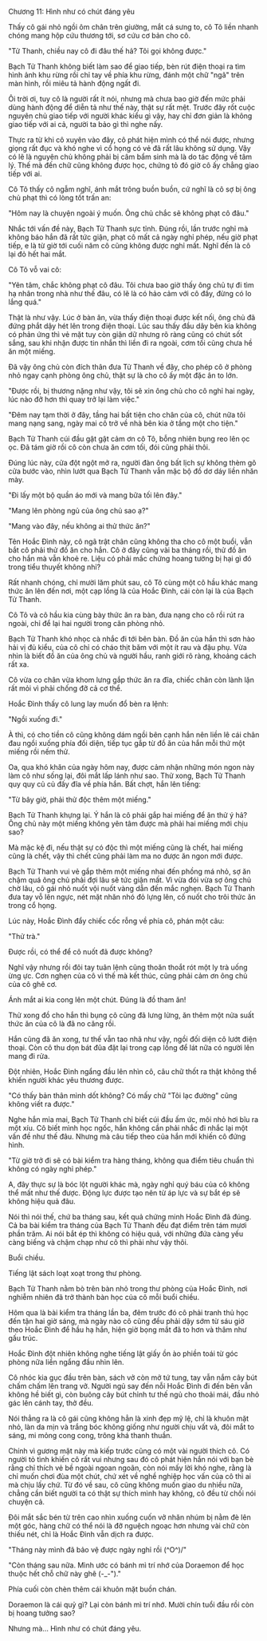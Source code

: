 




Chương 11: Hình như có chút đáng yêu


Thấy cô gái nhỏ ngồi ôm chân trên giường, mắt cá sưng to, cô Tô liền nhanh chóng mang hộp cứu thương tới, sơ cứu cơ bản cho cô.

"Tử Thanh, chiều nay cô đi đâu thế hả? Tôi gọi không được."

Bạch Tử Thanh không biết làm sao để giao tiếp, bèn rút điện thoại ra tìm hình ảnh khu rừng rồi chỉ tay về phía khu rừng, đánh một chữ "ngã" trên màn hình, rồi miêu tả hành động ngất đi.

Ôi trời ơi, tuy cô là người rất ít nói, nhưng mà chưa bao giờ đến mức phải dùng hành động để diễn tả như thế này, thật sự rất mệt. Trước đây rốt cuộc nguyên chủ giao tiếp với người khác kiểu gì vậy, hay chỉ đơn giản là không giao tiếp với ai cả, người ta bảo gì thì nghe nấy.

Thực ra từ khi cô xuyên vào đây, cô phát hiện mình có thể nói được, nhưng giọng rất đục và khó nghe vì cổ họng có vẻ đã rất lâu không sử dụng. Vậy có lẽ là nguyên chủ không phải bị câm bẩm sinh mà là do tác động về tâm lý. Thế mà đến chữ cũng không được học, chứng tỏ đó giờ cô ấy chẳng giao tiếp với ai.

Cô Tô thấy cô ngẫm nghĩ, ánh mắt trông buồn buồn, cứ nghĩ là cô sợ bị ông chủ phạt thì có lòng tốt trấn an:

"Hôm nay là chuyện ngoài ý muốn. Ông chủ chắc sẽ không phạt cô đâu."

Nhắc tới vấn đề này, Bạch Tử Thanh sực tỉnh. Đúng rồi, lần trước nghỉ mà không báo hắn đã rất tức giận, phạt cô mất cả ngày nghỉ phép, nếu giờ phạt tiếp, e là từ giờ tới cuối năm cô cũng không được nghỉ mất. Nghĩ đến là cô lại đỏ hết hai mắt.

Cô Tô vỗ vai cô:

"Yên tâm, chắc không phạt cô đâu. Tôi chưa bao giờ thấy ông chủ tự đi tìm hạ nhân trong nhà như thế đâu, có lẽ là có hảo cảm với cô đấy, đừng có lo lắng quá."

Thật là như vậy. Lúc ở bàn ăn, vừa thấy điện thoại được kết nối, ông chủ đã đứng phắt dậy hét lên trong điện thoại. Lúc sau thấy đầu dây bên kia không có phản ứng thì vẻ mặt tuy còn giận dữ nhưng rõ ràng cũng có chút sốt sắng, sau khi nhận được tin nhắn thì liền đi ra ngoài, cơm tối cũng chưa hề ăn một miếng.

Đã vậy ông chủ còn đích thân đưa Tử Thanh về đây, cho phép cô ở phòng nhỏ ngay cạnh phòng ông chủ, thật sự là cho cô ấy một đặc ân to lớn.



"Được rồi, bị thương nặng như vậy, tôi sẽ xin ông chủ cho cô nghỉ hai ngày, lúc nào đỡ hơn thì quay trở lại làm việc."

"Đêm nay tạm thời ở đây, tầng hai bất tiện cho chân của cô, chút nữa tôi mang nạng sang, ngày mai cô trở về nhà bên kia ở tầng một cho tiện."

Bạch Tử Thanh cúi đầu gật gật cảm ơn cô Tô, bỗng nhiên bụng reo lên ọc ọc. Đã tám giờ rồi cô còn chưa ăn cơm tối, đói cũng phải thôi.

Đúng lúc này, cửa đột ngột mở ra, người đàn ông bất lịch sự không thèm gõ cửa bước vào, nhìn lướt qua Bạch Tử Thanh vẫn mặc bộ đồ dơ dáy liền nhăn mày.

"Đi lấy một bộ quần áo mới và mang bữa tối lên đây."

"Mang lên phòng ngủ của ông chủ sao ạ?"

"Mang vào đây, nếu không ai thử thức ăn?"

Tên Hoắc Đình này, cô ngã trật chân cũng không tha cho cô một buổi, vẫn bắt cô phải thử đồ ăn cho hắn. Cô ở đây cũng vài ba tháng rồi, thử đồ ăn cho hắn mà vẫn khoẻ re. Liệu có phải mắc chứng hoang tưởng bị hại gì đó trong tiểu thuyết không nhỉ?

Rất nhanh chóng, chỉ mười lăm phút sau, cô Tô cùng một cô hầu khác mang thức ăn lên đến nơi, một cạp lồng là của Hoắc Đình, cái còn lại là của Bạch Tử Thanh.

Cô Tô và cô hầu kia cùng bày thức ăn ra bàn, đưa nạng cho cô rồi rút ra ngoài, chỉ để lại hai người trong căn phòng nhỏ.

Bạch Tử Thanh khó nhọc cà nhắc đi tới bên bàn. Đồ ăn của hắn thì sơn hào hải vị đủ kiểu, của cô chỉ có cháo thịt băm với một ít rau và đậu phụ. Vừa nhìn là biết đồ ăn của ông chủ và người hầu, ranh giới rõ ràng, khoảng cách rất xa.

Cô vừa co chân vừa khom lưng gắp thức ăn ra đĩa, chiếc chân còn lành lặn rất mỏi vì phải chống đỡ cả cơ thể.

Hoắc Đình thấy cô lung lay muốn đổ bèn ra lệnh:

"Ngồi xuống đi."

À thì, có cho tiền cô cũng không dám ngồi bên cạnh hắn nên liền lê cái chân đau ngồi xuống phía đối diện, tiếp tục gắp từ đồ ăn của hắn mỗi thứ một miếng rồi nếm thử.

Oa, qua khó khăn của ngày hôm nay, được cảm nhận những món ngon này làm cô như sống lại, đôi mắt lấp lánh như sao. Thử xong, Bạch Tử Thanh quy quy củ củ đấy đĩa về phía hắn. Bất chợt, hắn lên tiếng:

"Từ bây giờ, phải thử độc thêm một miếng."

Bạch Tử Thanh khựng lại. Ý hắn là cô phải gắp hai miếng để ăn thử ý hả? Ông chủ này một miếng không yên tâm được mà phải hai miếng mới chịu sao?



Mà mặc kệ đi, nếu thật sự có độc thì một miếng cũng là chết, hai miếng cũng là chết, vậy thì chết cũng phải làm ma no được ăn ngon mới được.

Bạch Tử Thanh vui vẻ gắp thêm một miếng nhai đến phồng má nhỏ, sợ ăn chậm quá ông chủ phải đợi lâu sẽ tức giận mất. Vì vừa đói vừa sợ ông chủ chờ lâu, cô gái nhỏ nuốt vội nuốt vàng dẫn đến mắc nghẹn. Bạch Tử Thanh đưa tay vỗ lên ngực, nét mặt nhăn nhó đỏ lựng lên, cố nuốt cho trôi thức ăn trong cổ họng.

Lúc này, Hoắc Đình đẩy chiếc cốc rỗng về phía cô, phán một câu:

"Thử trà."

Được rồi, có thể để cô nuốt đã được không?

Nghĩ vậy nhưng rồi đôi tay tuân lệnh cũng thoăn thoắt rót một ly trà uống ừng ực. Cơn nghẹn của cô vì thế mà kết thúc, cũng phải cảm ơn ông chủ của cô ghê cơ.

Ánh mắt ai kia cong lên một chút. Đúng là đồ tham ăn!

Thử xong đồ cho hắn thì bụng cô cũng đã lưng lửng, ăn thêm một nửa suất thức ăn của cô là đã no căng rồi.

Hắn cũng đã ăn xong, tư thế vẫn tao nhã như vậy, ngồi đối diện cô lướt điện thoại. Còn cô thu dọn bát đũa đặt lại trong cạp lồng để lát nữa có người lên mang đi rửa.

Đột nhiên, Hoắc Đình ngẩng đầu lên nhìn cô, câu chữ thốt ra thật không thể khiến người khác yêu thương được.

"Có thấy bản thân mình dốt không? Có mấy chữ "Tôi lạc đường" cũng không viết ra được."

Nghe hắn mỉa mai, Bạch Tử Thanh chỉ biết cúi đầu ấm ức, môi nhỏ hơi bĩu ra một xíu. Cô biết mình học ngốc, hắn không cần phải nhắc đi nhắc lại một vấn đề như thế đâu. Nhưng mà câu tiếp theo của hắn mới khiến cô đứng hình.

"Từ giờ trở đi sẽ có bài kiểm tra hàng tháng, không qua điểm tiêu chuẩn thì không có ngày nghỉ phép."

A, đây thực sự là bóc lột người khác mà, ngày nghỉ quý báu của cô không thể mất như thế được. Động lực được tạo nên từ áp lực và sự bắt ép sẽ không hiệu quả đâu.

Nói thì nói thế, chứ ba tháng sau, kết quả chứng minh Hoắc Đình đã đúng. Cả ba bài kiểm tra tháng của Bạch Tử Thanh đều đạt điểm trên tám mươi phần trăm. Ai nói bắt ép thì không có hiệu quả, với những đứa càng yếu càng biếng và chậm chạp như cô thì phải như vậy thôi.

Buổi chiều.

Tiếng lật sách loạt xoạt trong thư phòng.



Bạch Tử Thanh nằm bò trên bàn nhỏ trong thư phòng của Hoắc Đình, nơi nghiễm nhiên đã trở thành bàn học của cô mỗi buổi chiều.

Hôm qua là bài kiểm tra tháng lần ba, đêm trước đó cô phải tranh thủ học đến tận hai giờ sáng, mà ngày nào cô cũng đều phải dậy sớm từ sáu giờ theo Hoắc Đình để hầu hạ hắn, hiện giờ bọng mắt đã to hơn và thâm như gấu trúc.

Hoắc Đình đột nhiên không nghe tiếng lật giấy ồn ào phiền toái từ góc phòng nữa liền ngẩng đầu nhìn lên.

Cô nhóc kia gục đầu trên bàn, sách vở còn mở tứ tung, tay vẫn nắm cây bút chấm chấm lên trang vở. Người ngủ say đến nỗi Hoắc Đình đi đến bên vẫn không hề biết gì, còn buông cây bút chỉnh tư thế ngủ cho thoải mái, đầu nhỏ gác lên cánh tay, thở đều.

Nói thẳng ra là cô gái cũng không hẳn là xinh đẹp mỹ lệ, chỉ là khuôn mặt nhỏ, làn da mịn và trắng bóc không giống như người chịu vất vả, đôi mắt to sáng, mi mỏng cong cong, trông khá thanh thuần.

Chính vì gương mặt này mà kiếp trước cũng có một vài người thích cô. Có người tỏ tình khiến cô rất vui nhưng sau đó cô phát hiện hắn nói với bạn bè rằng chỉ thích vẻ bề ngoài ngoan ngoãn, còn nói mấy lời khó nghe, rằng là chỉ muốn chơi đùa một chút, chứ xét về nghề nghiệp học vấn của cô thì ai mà chịu lấy chứ. Từ đó về sau, cô cũng không muốn giao du nhiều nữa, chẳng cần biết người ta có thật sự thích mình hay không, cô đều từ chối nói chuyện cả.

Đôi mắt sắc bén từ trên cao nhìn xuống cuốn vở nhăn nhúm bị nằm đè lên một góc, hàng chữ có thể nói là đỡ nguệch ngoạc hơn nhưng vài chữ còn thiếu nét, chỉ là Hoắc Đình vẫn dịch ra được.

"Tháng này mình đã bảo vệ được ngày nghỉ rồi (^O^)/"

"Còn tháng sau nữa. Mình ước có bánh mì trí nhớ của Doraemon để học thuộc hết chỗ chữ này ghê (-_-")."

Phía cuối còn chèn thêm cái khuôn mặt buồn chán.

Doraemon là cái quỷ gì? Lại còn bánh mì trí nhớ. Mười chín tuổi đầu rồi còn bị hoang tưởng sao?

Nhưng mà... Hình như có chút đáng yêu.




